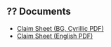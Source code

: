 ## ?? Documents
- [Claim Sheet (BG, Cyrillic PDF)](./Fabrika_za_Izobretenia_Klub_Bulgaria_Claim_Sheet_Cyrillic_FIXED.pdf)
- [Claim Sheet (English PDF)](./Claim_Sheet_Unique_Projects_EN.pdf)
